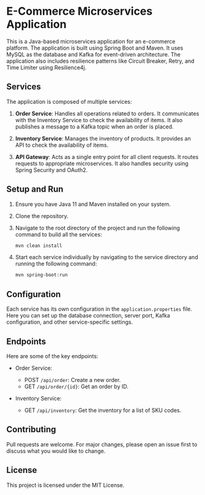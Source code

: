 # E-Commerce Microservices Application

This is a Java-based microservices application for an e-commerce platform. The application is built using Spring Boot and Maven. It uses MySQL as the database and Kafka for event-driven architecture. The application also includes resilience patterns like Circuit Breaker, Retry, and Time Limiter using Resilience4j.

## Services

The application is composed of multiple services:

1. **Order Service**: Handles all operations related to orders. It communicates with the Inventory Service to check the availability of items. It also publishes a message to a Kafka topic when an order is placed.

2. **Inventory Service**: Manages the inventory of products. It provides an API to check the availability of items.

3. **API Gateway**: Acts as a single entry point for all client requests. It routes requests to appropriate microservices. It also handles security using Spring Security and OAuth2.

## Setup and Run

1. Ensure you have Java 11 and Maven installed on your system.

2. Clone the repository.

3. Navigate to the root directory of the project and run the following command to build all the services:

    ```bash
    mvn clean install
    ```

4. Start each service individually by navigating to the service directory and running the following command:

    ```bash
    mvn spring-boot:run
    ```

## Configuration

Each service has its own configuration in the `application.properties` file. Here you can set up the database connection, server port, Kafka configuration, and other service-specific settings.

## Endpoints

Here are some of the key endpoints:

- Order Service:
  - POST `/api/order`: Create a new order.
  - GET `/api/order/{id}`: Get an order by ID.

- Inventory Service:
  - GET `/api/inventory`: Get the inventory for a list of SKU codes.

## Contributing

Pull requests are welcome. For major changes, please open an issue first to discuss what you would like to change.

## License

This project is licensed under the MIT License.
